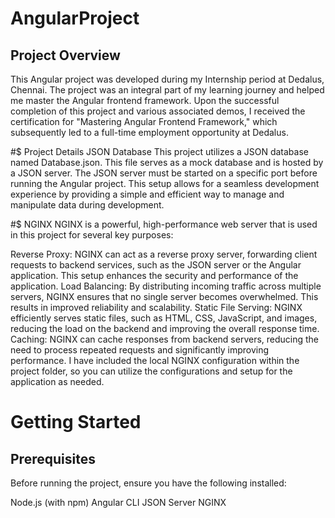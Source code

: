 # AngularProject

## Project Overview
This Angular project was developed during my Internship period at Dedalus, Chennai. The project was an integral part of my learning journey and helped me master the Angular frontend framework. Upon the successful completion of this project and various associated demos, I received the certification for "Mastering Angular Frontend Framework," which subsequently led to a full-time employment opportunity at Dedalus.

#$ Project Details
JSON Database
This project utilizes a JSON database named Database.json. This file serves as a mock database and is hosted by a JSON server. The JSON server must be started on a specific port before running the Angular project. This setup allows for a seamless development experience by providing a simple and efficient way to manage and manipulate data during development.

#$ NGINX
NGINX is a powerful, high-performance web server that is used in this project for several key purposes:

Reverse Proxy: NGINX can act as a reverse proxy server, forwarding client requests to backend services, such as the JSON server or the Angular application. This setup enhances the security and performance of the application.
Load Balancing: By distributing incoming traffic across multiple servers, NGINX ensures that no single server becomes overwhelmed. This results in improved reliability and scalability.
Static File Serving: NGINX efficiently serves static files, such as HTML, CSS, JavaScript, and images, reducing the load on the backend and improving the overall response time.
Caching: NGINX can cache responses from backend servers, reducing the need to process repeated requests and significantly improving performance.
I have included the local NGINX configuration within the project folder, so you can utilize the configurations and setup for the application as needed.

# Getting Started
## Prerequisites
Before running the project, ensure you have the following installed:

Node.js (with npm)
Angular CLI
JSON Server
NGINX
